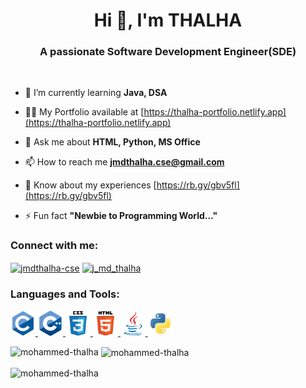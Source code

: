 <h1 align="center">Hi 👋, I'm THALHA</h1>
<h3 align="center">A passionate Software Development Engineer(SDE)</h3>

<p align="left"> <a href="https://twitter.com/" target="blank"><img src="https://img.shields.io/twitter/follow/?logo=twitter&style=for-the-badge" alt="" /></a> </p>

- 🌱 I’m currently learning **Java, DSA**

- 👨‍💻 My Portfolio available at [https://thalha-portfolio.netlify.app](https://thalha-portfolio.netlify.app)

- 💬 Ask me about **HTML, Python, MS Office**

- 📫 How to reach me **jmdthalha.cse@gmail.com**

- 📄 Know about my experiences [https://rb.gy/gbv5fl](https://rb.gy/gbv5fl)

- ⚡ Fun fact **"Newbie to Programming World..."**

<h3 align="left">Connect with me:</h3>
<p align="left">
<a href="https://linkedin.com/in/jmdthalha-cse" target="blank"><img align="center" src="https://raw.githubusercontent.com/rahuldkjain/github-profile-readme-generator/master/src/images/icons/Social/linked-in-alt.svg" alt="jmdthalha-cse" height="30" width="40" /></a>
<a href="https://instagram.com/j_md_thalha" target="blank"><img align="center" src="https://raw.githubusercontent.com/rahuldkjain/github-profile-readme-generator/master/src/images/icons/Social/instagram.svg" alt="j_md_thalha" height="30" width="40" /></a>
</p>

<h3 align="left">Languages and Tools:</h3>
<p align="left"> <a href="https://www.cprogramming.com/" target="_blank" rel="noreferrer"> <img src="https://raw.githubusercontent.com/devicons/devicon/master/icons/c/c-original.svg" alt="c" width="40" height="40"/> </a> <a href="https://www.w3schools.com/cpp/" target="_blank" rel="noreferrer"> <img src="https://raw.githubusercontent.com/devicons/devicon/master/icons/cplusplus/cplusplus-original.svg" alt="cplusplus" width="40" height="40"/> </a> <a href="https://www.w3schools.com/css/" target="_blank" rel="noreferrer"> <img src="https://raw.githubusercontent.com/devicons/devicon/master/icons/css3/css3-original-wordmark.svg" alt="css3" width="40" height="40"/> </a> <a href="https://www.w3.org/html/" target="_blank" rel="noreferrer"> <img src="https://raw.githubusercontent.com/devicons/devicon/master/icons/html5/html5-original-wordmark.svg" alt="html5" width="40" height="40"/> </a> <a href="https://www.java.com" target="_blank" rel="noreferrer"> <img src="https://raw.githubusercontent.com/devicons/devicon/master/icons/java/java-original.svg" alt="java" width="40" height="40"/> </a> <a href="https://www.python.org" target="_blank" rel="noreferrer"> <img src="https://raw.githubusercontent.com/devicons/devicon/master/icons/python/python-original.svg" alt="python" width="40" height="40"/> </a> </p>

<p><img align="left" src="https://github-readme-stats.vercel.app/api/top-langs?username=mohammed-thalha&show_icons=true&locale=en&layout=compact" alt="mohammed-thalha" /></p>

<p>&nbsp;<img align="center" src="https://github-readme-stats.vercel.app/api?username=mohammed-thalha&show_icons=true&locale=en" alt="mohammed-thalha" /></p>

<p><img align="center" src="https://github-readme-streak-stats.herokuapp.com/?user=mohammed-thalha&" alt="mohammed-thalha" /></p>

